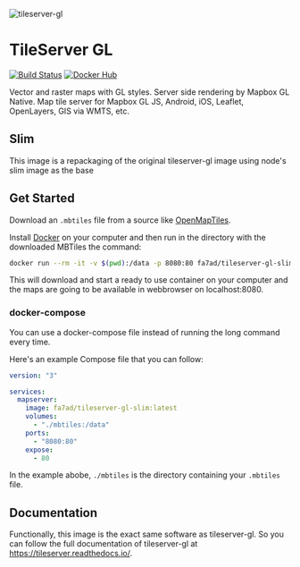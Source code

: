 ![tileserver-gl](https://cloud.githubusercontent.com/assets/59284/18173467/fa3aa2ca-7069-11e6-86b1-0f1266befeb6.jpeg)


# TileServer GL
[![Build Status](https://travis-ci.org/maptiler/tileserver-gl.svg?branch=master)](https://travis-ci.org/maptiler/tileserver-gl)
[![Docker Hub](https://img.shields.io/badge/docker-hub-blue.svg)](https://hub.docker.com/r/maptiler/tileserver-gl/)

Vector and raster maps with GL styles. Server side rendering by Mapbox GL Native. Map tile server for Mapbox GL JS, Android, iOS, Leaflet, OpenLayers, GIS via WMTS, etc.

## Slim
This image is a repackaging of the original tileserver-gl image using node's slim image as the base

## Get Started
Download an `.mbtiles` file from a source like [OpenMapTiles](https://openmaptiles.com/).

Install [Docker](https://www.docker.com/) on your computer and then run in the directory with the downloaded MBTiles the command:

```bash
docker run --rm -it -v $(pwd):/data -p 8080:80 fa7ad/tileserver-gl-slim
```

This will download and start a ready to use container on your computer and the maps are going to be available in webbrowser on localhost:8080.

### docker-compose
You can use a docker-compose file instead of running the long command every time.

Here's an example Compose file that you can follow:
```yml
version: "3"

services:
  mapserver:
    image: fa7ad/tileserver-gl-slim:latest
    volumes:
      - "./mbtiles:/data"
    ports:
      - "8080:80"
    expose:
      - 80
```

In the example abobe, `./mbtiles` is the directory containing your `.mbtiles` file.

## Documentation
Functionally, this image is the exact same software as tileserver-gl. So you can follow the full documentation of tileserver-gl at https://tileserver.readthedocs.io/.
